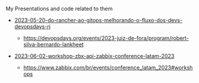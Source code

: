 My Presentations and code related to them

* [2023-05-20-do-rancher-ao-gitops-melhorando-o-fluxo-dos-devs-devopsdays-rj](2023-05-20-do-rancher-ao-gitops-melhorando-o-fluxo-dos-devs-devopsdays-rj)
    * https://devopsdays.org/events/2023-juiz-de-fora/program/robert-silva-bernardo-lankheet
    
* [2023-06-02-workshop-zbx-api-zabbix-conference-latam-2023](2023-06-02-workshop-zbx-api-zabbix-conference-latam-2023)
    * https://www.zabbix.com/br/events/conference_latam_2023#workshops